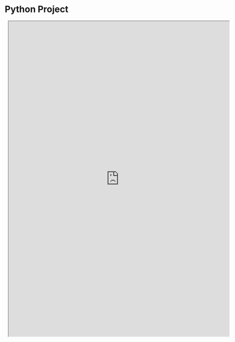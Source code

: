 # Python Project
<div class="row justify-content-center" style="margin: 2%;">
    <iframe height="1000px" width="700px" src="https://replit.com/@Tigran7/TigranCSP3#main.py"></iframe>
</div>

